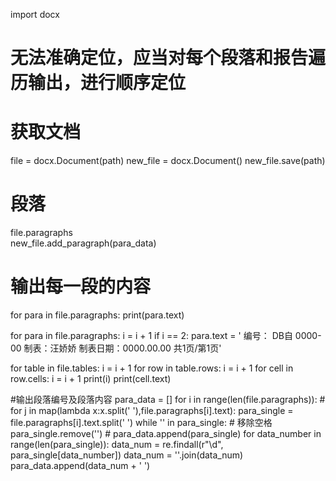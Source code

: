 import docx

# 无法准确定位，应当对每个段落和报告遍历输出，进行顺序定位

# 获取文档
file = docx.Document(path)
new_file = docx.Document()
new_file.save(path)

# 段落
file.paragraphs  
new_file.add_paragraph(para_data)


# 输出每一段的内容
for para in file.paragraphs:
    print(para.text)


    
for para in file.paragraphs:
    i = i + 1
    if i == 2:
        para.text = ' 编号： DB自 0000-00    制表：汪娇娇  制表日期：0000.00.00 共1页/第1页'

for table in file.tables:
    i = i + 1
    for row in table.rows:
        i = i + 1
        for cell in row.cells:
            i = i + 1
            print(i)
            print(cell.text)

            
#输出段落编号及段落内容
para_data = []
for i in range(len(file.paragraphs)):
    # for j in map(lambda x:x.split(' '),file.paragraphs[i].text):
    para_single = file.paragraphs[i].text.split(' ')
    while '' in para_single:  # 移除空格
        para_single.remove('')
    # para_data.append(para_single)
    for data_number in range(len(para_single)):
        data_num = re.findall(r"\d", para_single[data_number])
        data_num = ''.join(data_num)
        para_data.append(data_num + '    ')